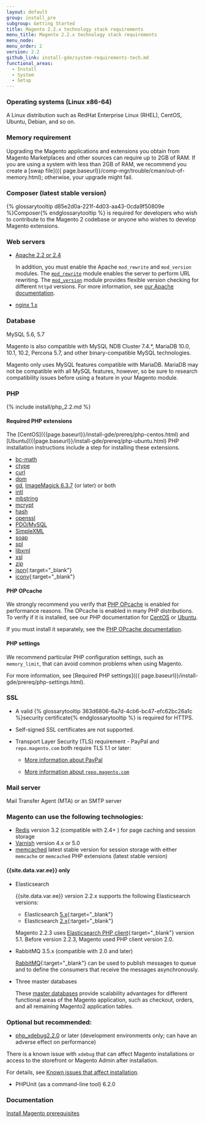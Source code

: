 ```yaml
---
layout: default
group: install_pre
subgroup: Getting Started
title: Magento 2.2.x technology stack requirements
menu_title: Magento 2.2.x technology stack requirements
menu_node:
menu_order: 2
version: 2.2
github_link: install-gde/system-requirements-tech.md
functional_areas:
  - Install
  - System
  - Setup
---
```


### Operating systems (Linux x86-64)
A Linux distribution such as RedHat Enterprise Linux (RHEL), CentOS, Ubuntu, Debian, and so on.

### Memory requirement
Upgrading the Magento applications and extensions you obtain from Magento Marketplaces and other sources can require up to 2GB of RAM. If you are using a system with less than 2GB of RAM, we recommend you create a [swap file]({{ page.baseurl}}/comp-mgr/trouble/cman/out-of-memory.html); otherwise, your upgrade might fail.

### Composer (latest stable version)
{% glossarytooltip d85e2d0a-221f-4d03-aa43-0cda9f50809e %}Composer{% endglossarytooltip %} is required for developers who wish to contribute to the Magento 2 codebase or anyone who wishes to develop Magento extensions.

### Web servers
*	<a href="http://httpd.apache.org/download.cgi" target="&#95;blank">Apache 2.2 or 2.4</a>

	In addition, you must enable the Apache `mod_rewrite` and `mod_version` modules. The [`mod_rewrite`](https://httpd.apache.org/docs/2.4/mod/mod_rewrite.html) module enables the server to perform URL rewriting. The [`mod_version`](https://httpd.apache.org/docs/2.4/mod/mod_version.html) module provides flexible version checking for different `httpd` versions. For more information, see <a href="{{page.baseurl}}/install-gde/prereq/apache.html">our Apache documentation</a>.

*	<a href="https://nginx.org/en/download.html" target="&#95;blank">nginx 1.x</a>

### Database
MySQL 5.6, 5.7

Magento is also compatible with MySQL NDB Cluster 7.4.&#42;, MariaDB 10.0, 10.1, 10.2, Percona 5.7, and other binary-compatible MySQL technologies.

<div class="bs-callout bs-callout-info" id="info" markdown="1">
Magento only uses MySQL features compatible with MariaDB. MariaDB may not be compatible with all MySQL features, however, so be sure to research compatibility issues before using a feature in your Magento module.
</div>

### PHP
{% include install/php_2.2.md %}

#### Required PHP extensions

<div class="bs-callout bs-callout-info" id="info" markdown="1">
The [CentOS]({{page.baseurl}}/install-gde/prereq/php-centos.html) and [Ubuntu]({{page.baseurl}}/install-gde/prereq/php-ubuntu.html) PHP installation instructions include a step for installing these extensions.
</div>

*	<a href="http://php.net/manual/en/book.bc.php" target="&#95;blank">bc-math</a>
* <a href="http://php.net/manual/en/book.ctype.php" target="&#95;blank">ctype</a>
*	<a href="http://php.net/manual/en/book.curl.php" target="&#95;blank">curl</a>
* <a href="http://php.net/manual/en/book.dom.php" target="&#95;blank">dom</a>
*	<a href="http://php.net/manual/en/book.image.php" target="&#95;blank">gd</a>, <a href="http://php.net/manual/en/book.imagick.php" target="&#95;blank">ImageMagick 6.3.7</a> (or later) or both
*	<a href="http://php.net/manual/en/book.intl.php" target="&#95;blank">intl</a>
*	<a href="http://php.net/manual/en/book.mbstring.php" target="&#95;blank">mbstring</a>
*	<a href="http://php.net/manual/en/book.mcrypt.php" target="&#95;blank">mcrypt</a>
*	<a href="http://php.net/manual/en/book.hash.php" target="&#95;blank">hash</a>
*	<a href="http://php.net/manual/en/book.openssl.php" target="&#95;blank">openssl</a>
*	<a href="http://php.net/manual/en/ref.pdo-mysql.php" target="&#95;blank">PDO/MySQL</a>
*	<a href="http://php.net/manual/en/book.simplexml.php" target="&#95;blank">SimpleXML</a>
*	<a href="http://php.net/manual/en/book.soap.php" target="&#95;blank">soap</a>
* <a href="http://php.net/manual/en/book.spl.php" target="&#95;blank">spl</a>
*	<a href="http://php.net/manual/en/book.libxml.php" target="&#95;blank">libxml</a>
*	<a href="http://php.net/manual/en/book.xsl.php" target="&#95;blank">xsl</a>
*	<a href="http://php.net/manual/en/book.zip.php" target="&#95;blank">zip</a>
*	[json](http://php.net/manual/en/book.json.php){:target="&#95;blank"}
*	[iconv](http://php.net/manual/en/book.iconv.php){:target="&#95;blank"}

#### PHP OPcache
We strongly recommend you verify that  <a href="http://php.net/manual/en/intro.opcache.php" target="&#95;blank">PHP OPcache</a> is enabled for performance reasons. The OPcache is enabled in many PHP distributions. To verify if it is installed, see our PHP documentation for <a href="{{page.baseurl}}/install-gde/prereq/php-centos.html" target="&#95;blank">CentOS</a> or <a href="{{page.baseurl}}/install-gde/prereq/php-ubuntu.html" target="&#95;blank">Ubuntu</a>.

If you must install it separately, see the <a href="http://php.net/manual/en/opcache.setup.php" target="&#95;blank">PHP OPcache documentation</a>.

#### PHP settings
We recommend particular PHP configuration settings, such as `memory_limit`, that can avoid common problems when using Magento.

For more information, see [Required PHP settings]({{ page.baseurl}}/install-gde/prereq/php-settings.html).

### SSL
*	A valid {% glossarytooltip 363d6806-6a7d-4cb6-bc47-efc62bc26a1c %}security certificate{% endglossarytooltip %} is required for HTTPS.
*	Self-signed SSL certificates are not supported.
*	Transport Layer Security (TLS) requirement - PayPal and `repo.magento.com` both require TLS 1.1 or later:

	*	[More information about PayPal]({{page.baseurl}}/install-gde/system-requirements_tls1-2.html)

	*	[More information about `repo.magento.com`](http://devdocs.magento.com/guides/v2.1/release-notes/tech_bull_tls-repo.html)

### Mail server
Mail Transfer Agent (MTA) or an SMTP server

### Magento can use the following technologies:
*	<a href="{{page.baseurl}}/config-guide/redis/config-redis.html">Redis</a> version 3.2 (compatible with 2.4+ ) for page caching and session storage
*	<a href="{{page.baseurl}}/config-guide/varnish/config-varnish.html">Varnish</a> version 4.x or 5.0
*	<a href="{{page.baseurl}}/config-guide/memcache/memcache.html">memcached</a> latest stable version for session storage with either `memcache` or `memcached` PHP extensions (latest stable version)

####	{{site.data.var.ee}} only

*	Elasticsearch

    {{site.data.var.ee}} version 2.2.x supports the following Elasticsearch versions:

    *	Elasticsearch [5.x](https://www.elastic.co/downloads/past-releases/elasticsearch-5-2-2){:target="&#95;blank"}
    *	Elasticsearch [2.x](https://www.elastic.co/downloads/past-releases/elasticsearch-2-4-5){:target="&#95;blank"}

    Magento 2.2.3 uses [Elasticsearch PHP client](https://github.com/elastic/elasticsearch-php){:target="&#95;blank"} version 5.1. Before version 2.2.3, Magento used PHP client version 2.0.

*	RabbitMQ 3.5.x (compatible with 2.0 and later)

    [RabbitMQ]({{page.baseurl}}/config-guide/mq/rabbitmq-overview.html){:target="&#95;blank"} can be used to publish messages to queue and to define the consumers that receive the messages asynchronously.

*	Three master databases

    These <a href="{{page.baseurl}}/config-guide/multi-master/multi-master.html">master databases</a> provide scalability advantages for different functional areas of the Magento application, such as checkout, orders, and all remaining Magento2 application tables.

### Optional but recommended:
*	<a href="http://xdebug.org/download.php" target="&#95;blank">php_xdebug2.2.0</a> or later (development environments only; can have an adverse effect on performance)

<div class="bs-callout bs-callout-info" id="info">
	<p>There is a known issue with <code>xdebug</code> that can affect Magento installations or access to the storefront or Magento Admin after installation.</p>
	<p>For details, see <a href="{{page.baseurl}}/install-gde/trouble/tshoot_install-issues.html">Known issues that affect installation</a>.</p>
</div>

*	PHPUnit (as a command-line tool) 6.2.0

### Documentation
<a href="{{page.baseurl}}/install-gde/prereq/prereq-overview.html">Install Magento prerequisites</a>
